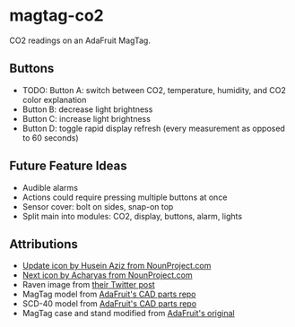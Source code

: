 # magtag-co2

CO2 readings on an AdaFruit MagTag.

## Buttons

* TODO: Button A: switch between CO2, temperature, humidity, and CO2 color explanation
* Button B: decrease light brightness
* Button C: increase light brightness
* Button D: toggle rapid display refresh (every measurement as opposed to 60 seconds)

## Future Feature Ideas

* Audible alarms
* Actions could require pressing multiple buttons at once
* Sensor cover: bolt on sides, snap-on top
* Split main into modules: CO2, display, buttons, alarm, lights

## Attributions

* [Update icon by Husein Aziz from NounProject.com](https://thenounproject.com/icon/update-1145134/)
* [Next icon by Acharyas from NounProject.com](https://thenounproject.com/icon/next-1548802/)
* Raven image from [their Twitter post](https://twitter.com/theRavenApp/status/1547272615118643200)
* MagTag model from [AdaFruit's CAD parts repo](https://github.com/adafruit/Adafruit_CAD_Parts/blob/main/4800%20MagTag/4800%20MagTag.stl)
* SCD-40 model from [AdaFruit's CAD parts repo](https://github.com/adafruit/Adafruit_CAD_Parts/blob/main/4800%20MagTag/4800%20MagTag.stl)
* MagTag case and stand modified from [AdaFruit's original](https://www.printables.com/model/46635-magtag-case-and-stand)
